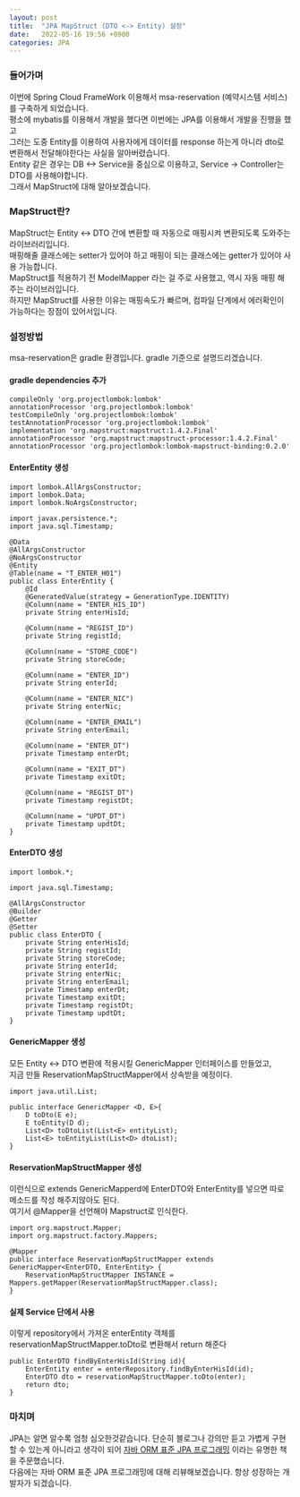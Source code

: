 ```yaml
---
layout: post
title:  "JPA MapStruct (DTO <-> Entity) 설정"
date:   2022-05-16 19:56 +0900
categories: JPA
---
```


### 들어가며
이번에 Spring Cloud FrameWork 이용해서 msa-reservation (예약시스템 서비스)를 구축하게 되었습니다. <br>
평소에 mybatis를 이용해서 개발을 했다면 이번에는 JPA를 이용해서 개발을 진행을 했고<br>
그러는 도중 Entity를 이용하여 사용자에게 데이터를 response 하는게 아니라 dto로 변환해서 전달해야한다는 사실을 알아버렸습니다.<br>
Entity 같은 경우는 DB <-> Service을 중심으로 이용하고,  Service -> Controller는 DTO를 사용해야합니다.<br>
그래서 MapStruct에 대해 알아보겠습니다.<br>

### MapStruct란?
MapStruct는 Entity <-> DTO 간에 변환할 때 자동으로 매핑시켜 변환되도록 도와주는 라이브러리입니다. <br>
매핑해줄 클래스에는 setter가 있어야 하고 매핑이 되는 클래스에는 getter가 있어야 사용 가능합니다. <br>
MapStruct를 적용하기 전 ModelMapper 라는 걸 주로 사용했고, 역시 자동 매핑 해주는 라이브러입니다. <br>
하지만 MapStruct를 사용한 이유는 매핑속도가 빠르며, 컴파일 단계에서 에러확인이 가능하다는 장점이 있어서입니다. <br>

### 설정방법
msa-reservation은 gradle 환경입니다. gradle 기준으로 설명드리겠습니다. <br>

#### gradle dependencies 추가
```
compileOnly 'org.projectlombok:lombok'
annotationProcessor 'org.projectlombok:lombok'
testCompileOnly 'org.projectlombok:lombok'
testAnnotationProcessor 'org.projectlombok:lombok'
implementation 'org.mapstruct:mapstruct:1.4.2.Final'
annotationProcessor 'org.mapstruct:mapstruct-processor:1.4.2.Final'
annotationProcessor 'org.projectlombok:lombok-mapstruct-binding:0.2.0'
```
#### EnterEntity 생성 
```
import lombok.AllArgsConstructor;
import lombok.Data;
import lombok.NoArgsConstructor;

import javax.persistence.*;
import java.sql.Timestamp;

@Data
@AllArgsConstructor
@NoArgsConstructor
@Entity
@Table(name = "T_ENTER_H01")
public class EnterEntity {
    @Id
    @GeneratedValue(strategy = GenerationType.IDENTITY)
    @Column(name = "ENTER_HIS_ID")
    private String enterHisId;

    @Column(name = "REGIST_ID")
    private String registId;

    @Column(name = "STORE_CODE")
    private String storeCode;

    @Column(name = "ENTER_ID")
    private String enterId;

    @Column(name = "ENTER_NIC")
    private String enterNic;

    @Column(name = "ENTER_EMAIL")
    private String enterEmail;

    @Column(name = "ENTER_DT")
    private Timestamp enterDt;

    @Column(name = "EXIT_DT")
    private Timestamp exitDt;

    @Column(name = "REGIST_DT")
    private Timestamp registDt;

    @Column(name = "UPDT_DT")
    private Timestamp updtDt;
}
```
#### EnterDTO 생성 
```
import lombok.*;

import java.sql.Timestamp;

@AllArgsConstructor
@Builder
@Getter
@Setter
public class EnterDTO {
    private String enterHisId;
    private String registId;
    private String storeCode;
    private String enterId;
    private String enterNic;
    private String enterEmail;
    private Timestamp enterDt;
    private Timestamp exitDt;
    private Timestamp registDt;
    private Timestamp updtDt;
}
```

#### GenericMapper 생성
모든 Entity <-> DTO 변환에 적용시킬 GenericMapper 인터페이스를 만들었고, <br>
지금 만들 ReservationMapStructMapper에서 상속받을 예정이다.
```
import java.util.List;

public interface GenericMapper <D, E>{
    D toDto(E e);
    E toEntity(D d);
    List<D> toDtoList(List<E> entityList);
    List<E> toEntityList(List<D> dtoList);
}
```
#### ReservationMapStructMapper 생성
이런식으로 extends GenericMapperd에 EnterDTO와 EnterEntity를 넣으면 따로 메소드를 작성 해주지않아도 된다.<br>
여기서 @Mapper을 선언해야 Mapstruct로 인식한다.
```
import org.mapstruct.Mapper;
import org.mapstruct.factory.Mappers;

@Mapper
public interface ReservationMapStructMapper extends GenericMapper<EnterDTO, EnterEntity> {
    ReservationMapStructMapper INSTANCE = Mappers.getMapper(ReservationMapStructMapper.class);
}
```

#### 실제 Service 단에서 사용
이렇게 repository에서 가져온 enterEntity 객체를 reservationMapStructMapper.toDto로 변환해서 return 해준다
```
public EnterDTO findByEnterHisId(String id){
    EnterEntity enter = enterRepository.findByEnterHisId(id);
    EnterDTO dto = reservationMapStructMapper.toDto(enter);
    return dto;
}
```

### 마치며
JPA는 알면 알수록 엄청 심오한것같습니다. 단순히 블로그나 강의만 듣고 가볍게 구현할 수 있는게 아니라고 생각이 되어
<a href="https://book.interpark.com/product/BookDisplay.do?_method=detail&sc.prdNo=240925953&gclid=CjwKCAjw7IeUBhBbEiwADhiEMXFmH8Y8NnzqZQKMAZ_PRFP2R3IGDM1kn1wAlw0KOut8SrVb7l9C-RoCduAQAvD_BwE">자바 ORM 표준 JPA 프로그래밍</a>
이라는 유명한 책을 주문했습니다. <br>
다음에는 자바 ORM 표준 JPA 프로그래밍에 대해 리뷰해보겠습니다. 항상 성장하는 개발자가 되겠습니다.


